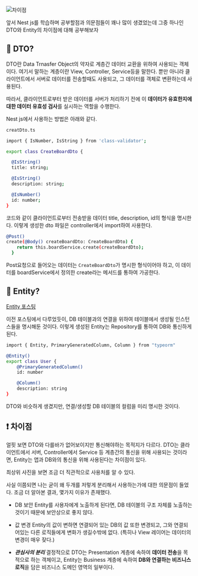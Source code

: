 ![차이점](https://velog.velcdn.com/images/cnffjd95/post/c1750f27-d90e-450c-95dc-c9bfa915dd1c/image.png)

앞서 Nest js를 학습하며 공부할점과 의문점들이 꽤나 많이 생겼었는데 그중 하나인 DTO와 Entity의 차이점에 대해 공부해보자

## 📌 DTO?

DTO란 Data Trnasfer Object의 약자로 계층간 데이터 교환을 위하여 사용되는 객체이다.
여기서 말하는 계층이란 View, Controller, Service등을 말한다. 뿐만 아니라 클라이언트에서 서버로 데이터를 전송할때도 사용되고, 그 데이터를 객체로 변환하는데 사용된다.

따라서, 클라이언트로부터 받은 데이터를 서버가 처리하기 전에 이 **데이터가 유효한지에 대한 데이터 유효성 검사**를 실시하는 역할을 수행한다.

Nest js에서 사용하는 방법은 아래와 같다.

```bash
creatDto.ts

import { IsNumber, IsString } from 'class-validator';

export class CreateBoardDto {

  @IsString()
  title: string;

  @IsString()
  description: string;

  @IsNumber()
  id: number;
}
```

코드와 같이 클라이언트로부터 전송받을 데이터 title, description, id의 형식을 명시한다. 이렇게 생성한 dto 파일은 controller에서 import하여 사용한다.

```bash
@Post()
create(@Body() createBoardDto: CreateBoardDto) {
    return this.boardService.create(createBoardDto);
  }
```

Post요청으로 들어오는 데이터는 `CreateBoardDto`가 명시한 형식이어야 하고, 이 데이터를 boardService에서 정의한 create라는 메서드를 통하여 가공한다.

## 📌 Entity?

[Entity 포스팅](https://velog.io/@cnffjd95/Type-Orm-Entity-Repository)

이전 포스팅에서 다루었듯이, DB 테이블과의 연결을 위하여 테이블에서 생성될 인스턴스들을 명시해둔 것이다.
이렇게 생성된 Entity는 Repository를 통하여 DB와 통신하게된다.

```bash
import { Entity, PrimaryGeneratedColumn, Column } from "typeorm"

@Entity()
export class User {
    @PrimaryGeneratedColumn()
    id: number

    @Column()
    description: string
}
```

DTO와 비슷하게 생겼지만, 연결/생성할 DB 테이블의 컬럼을 미리 명시한 것이다.

## ❗️ 차이점

얼핏 보면 DTO와 다를바가 없어보이지만 통신해야하는 목적지가 다르다.
DTO는 클라이언트에서 서버, Controller에서 Service 등 계층간의 통신을 위해 사용되는 것이라면, Entity는 앱과 DB와의 통신을 위해 사용된다는 차이점이 있다.

최상위 사진을 보면 조금 더 직관적으로 사용처를 알 수 있다.

사실 이쯤되면 나는 굳이 왜 두개를 저렇게 분리해서 사용하는가에 대한 의문점이 들었다.
조금 더 알아본 결과, 몇가지 이유가 존재했다.

- DB 보안
  Entity를 사용자에게 노출하게 된다면, DB 테이블의 구조 자체를 노출하는 것이기 때문에 보안상으로 좋지 않다.

- 값 변경
  Entity의 값이 변하면 연결되어 있는 DB의 값 또한 변경되고, 그와 연결되어있는 다른 로직들에게 변화가 생길수밖에 없다. (특히나 View 레이어는 데이터의 변경이 매우 잦다.)

- **_관심사의 분리_**
  결정적으로 DTO는 Presentation 계층에 속하여 **데이터 전송**을 목적으로 하는 객체이고, Entity는 Business 계층에 속하여 **DB와 연결하는 비즈니스 로직**을 담은 비즈니스 도메인 영역의 일부이다.
